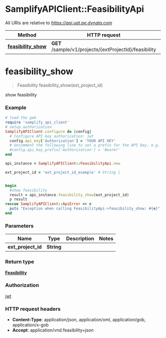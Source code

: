 # SamplifyAPIClient::FeasibilityApi

All URIs are relative to *https://api.uat.pe.dynata.com*

Method | HTTP request | Description
------------- | ------------- | -------------
[**feasibility_show**](FeasibilityApi.md#feasibility_show) | **GET** /sample/v1/projects/{extProjectId}/feasibility | show feasibility


# **feasibility_show**
> Feasibility feasibility_show(ext_project_id)

show feasibility

### Example
```ruby
# load the gem
require 'samplify_api_client'
# setup authorization
SamplifyAPIClient.configure do |config|
  # Configure API key authorization: jwt
  config.api_key['Authorization'] = 'YOUR API KEY'
  # Uncomment the following line to set a prefix for the API key, e.g. 'Bearer' (defaults to nil)
  #config.api_key_prefix['Authorization'] = 'Bearer'
end

api_instance = SamplifyAPIClient::FeasibilityApi.new

ext_project_id = 'ext_project_id_example' # String | 


begin
  #show feasibility
  result = api_instance.feasibility_show(ext_project_id)
  p result
rescue SamplifyAPIClient::ApiError => e
  puts "Exception when calling FeasibilityApi->feasibility_show: #{e}"
end
```

### Parameters

Name | Type | Description  | Notes
------------- | ------------- | ------------- | -------------
 **ext_project_id** | **String**|  | 

### Return type

[**Feasibility**](Feasibility.md)

### Authorization

[jwt](../README.md#jwt)

### HTTP request headers

 - **Content-Type**: application/json, application/xml, application/gob, application/x-gob
 - **Accept**: application/vnd.feasibility+json



